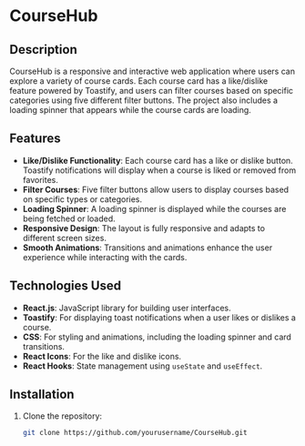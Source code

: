 # CourseHub

## Description

CourseHub is a responsive and interactive web application where users can explore a variety of course cards. Each course card has a like/dislike feature powered by Toastify, and users can filter courses based on specific categories using five different filter buttons. The project also includes a loading spinner that appears while the course cards are loading.

## Features

- **Like/Dislike Functionality**: Each course card has a like or dislike button. Toastify notifications will display when a course is liked or removed from favorites.
- **Filter Courses**: Five filter buttons allow users to display courses based on specific types or categories.
- **Loading Spinner**: A loading spinner is displayed while the courses are being fetched or loaded.
- **Responsive Design**: The layout is fully responsive and adapts to different screen sizes.
- **Smooth Animations**: Transitions and animations enhance the user experience while interacting with the cards.

## Technologies Used

- **React.js**: JavaScript library for building user interfaces.
- **Toastify**: For displaying toast notifications when a user likes or dislikes a course.
- **CSS**: For styling and animations, including the loading spinner and card transitions.
- **React Icons**: For the like and dislike icons.
- **React Hooks**: State management using `useState` and `useEffect`.

## Installation

1. Clone the repository:
   ```bash
   git clone https://github.com/yourusername/CourseHub.git
